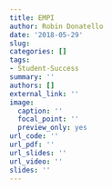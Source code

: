 ```yaml
---
title: EMPI
author: Robin Donatello
date: '2018-05-29'
slug: 
categories: []
tags:
- Student-Success
summary: ''
authors: []
external_link: ''
image:
  caption: ''
  focal_point: ''
  preview_only: yes
url_code: ''
url_pdf: ''
url_slides: ''
url_video: ''
slides: ''
---
```



